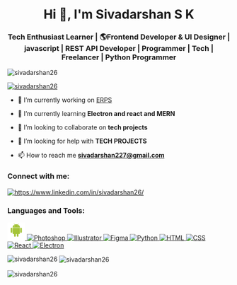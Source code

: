 <h1 align="center">Hi 👋, I'm Sivadarshan S K</h1>
<h3 align="center">Tech Enthusiast Learner | 🌎Frontend Developer & UI Designer | javascript | REST API Developer | Programmer | Tech | Freelancer | Python Programmer</h3>

<p align="left"> <img src="https://komarev.com/ghpvc/?username=sivadarshan26&label=Profile%20views&color=0e75b6&style=flat" alt="sivadarshan26" /> </p>

<p align="left"> <a href="https://github.com/ryo-ma/github-profile-trophy"><img src="https://github-profile-trophy.vercel.app/?username=sivadarshan26" alt="sivadarshan26" /></a> </p>

- 🔭 I’m currently working on [ERPS](https://github.com/HARISHKUMAR023/ERP)

- 🌱 I’m currently learning **Electron and react and MERN**

- 👯 I’m looking to collaborate on **tech projects**

- 🤝 I’m looking for help with **TECH PROJECTS**

- 📫 How to reach me **sivadarshan227@gmail.com**

<h3 align="left">Connect with me:</h3>
<p align="left">

<a href="https://www.linkedin.com/in/sivadarshan26/" target="blank">
<img align="center" src="https://raw.githubusercontent.com/rahuldkjain/github-profile-readme-generator/master/src/images/icons/Social/linked-in-alt.svg" alt="https://www.linkedin.com/in/sivadarshan26/" height="30" width="40" /></a>
</p>

<h3 align="left">Languages and Tools:</h3>
<p style="margin-bottom: 1.5;">
    <a href="https://developer.android.com" target="_blank" rel="noreferrer"> 
        <img src="https://raw.githubusercontent.com/devicons/devicon/master/icons/android/android-original-wordmark.svg" alt="android" width="40" height="40"/> 
    </a>
    <a href="https://www.adobe.com/products/photoshop.html" target="_blank" rel="noreferrer"> 
        <img src="photoshop-icon-url" alt="Photoshop" width="40" height="40"/> 
    </a>
    <a href="https://www.adobe.com/products/illustrator.html" target="_blank" rel="noreferrer"> 
        <img src="illustrator-icon-url" alt="Illustrator" width="40" height="40"/> 
    </a>
    <a href="https://www.figma.com/" target="_blank" rel="noreferrer" > 
        <img src="figma-icon-url" alt="Figma" width="40" height="40"/> 
    </a>
    <a href="https://www.python.org/" target="_blank" rel="noreferrer" > 
        <img src="python-icon-url" alt="Python" width="40" height="40"/> 
    </a>
    <a href="https://developer.mozilla.org/en-US/docs/Web/HTML" target="_blank" rel="noreferrer" > 
        <img src="html-icon-url" alt="HTML" width="40" height="40"/> 
    </a>
    <a href="https://developer.mozilla.org/en-US/docs/Web/CSS" target="_blank" rel="noreferrer"> 
        <img src="css-icon-url" alt="CSS" width="40" height="40"/> 
    </a>
    <a href="https://reactjs.org/" target="_blank" rel="noreferrer"> 
        <img src="react-icon-url" alt="React" width="40" height="40"/> 
    </a>
    <a href="https://www.electronjs.org/" target="_blank" rel="noreferrer" > 
        <img src="electron-icon-url" alt="Electron" width="40" height="40"/> 
    </a>
</p>


<p><img align="left" src="https://github-readme-stats.vercel.app/api/top-langs?username=sivadarshan26&show_icons=true&locale=en&layout=compact" alt="sivadarshan26" /></p>

<p>&nbsp;<img align="center" src="https://github-readme-stats.vercel.app/api?username=sivadarshan26&show_icons=true&locale=en" alt="sivadarshan26" /></p>

<p><img align="center" src="https://github-readme-streak-stats.herokuapp.com/?user=sivadarshan26&" alt="sivadarshan26" /></p>
